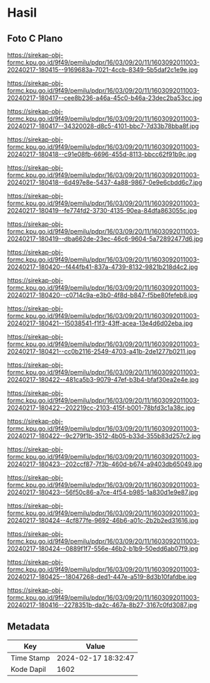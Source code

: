 # Hasil

## Foto C Plano

https://sirekap-obj-formc.kpu.go.id/9f49/pemilu/pdpr/16/03/09/20/11/1603092011003-20240217-180415--9169683a-7021-4ccb-8349-5b5daf2c1e9e.jpg

https://sirekap-obj-formc.kpu.go.id/9f49/pemilu/pdpr/16/03/09/20/11/1603092011003-20240217-180417--cee8b236-a46a-45c0-b46a-23dec2ba53cc.jpg

https://sirekap-obj-formc.kpu.go.id/9f49/pemilu/pdpr/16/03/09/20/11/1603092011003-20240217-180417--34320028-d8c5-4101-bbc7-7d33b78bba8f.jpg

https://sirekap-obj-formc.kpu.go.id/9f49/pemilu/pdpr/16/03/09/20/11/1603092011003-20240217-180418--c91e08fb-6696-455d-8113-bbcc62f91b9c.jpg

https://sirekap-obj-formc.kpu.go.id/9f49/pemilu/pdpr/16/03/09/20/11/1603092011003-20240217-180418--6d497e8e-5437-4a88-9867-0e9e6cbdd6c7.jpg

https://sirekap-obj-formc.kpu.go.id/9f49/pemilu/pdpr/16/03/09/20/11/1603092011003-20240217-180419--fe774fd2-3730-4135-90ea-84dfa863055c.jpg

https://sirekap-obj-formc.kpu.go.id/9f49/pemilu/pdpr/16/03/09/20/11/1603092011003-20240217-180419--dba662de-23ec-46c6-9604-5a72892477d6.jpg

https://sirekap-obj-formc.kpu.go.id/9f49/pemilu/pdpr/16/03/09/20/11/1603092011003-20240217-180420--f444fb41-837a-4739-8132-9821b218d4c2.jpg

https://sirekap-obj-formc.kpu.go.id/9f49/pemilu/pdpr/16/03/09/20/11/1603092011003-20240217-180420--c0714c9a-e3b0-4f8d-b847-f5be80fefeb8.jpg

https://sirekap-obj-formc.kpu.go.id/9f49/pemilu/pdpr/16/03/09/20/11/1603092011003-20240217-180421--15038541-f1f3-43ff-acea-13e4d6d02eba.jpg

https://sirekap-obj-formc.kpu.go.id/9f49/pemilu/pdpr/16/03/09/20/11/1603092011003-20240217-180421--cc0b2116-2549-4703-a41b-2de1277b0211.jpg

https://sirekap-obj-formc.kpu.go.id/9f49/pemilu/pdpr/16/03/09/20/11/1603092011003-20240217-180422--481ca5b3-9079-47ef-b3b4-bfaf30ea2e4e.jpg

https://sirekap-obj-formc.kpu.go.id/9f49/pemilu/pdpr/16/03/09/20/11/1603092011003-20240217-180422--202219cc-2103-415f-b001-78bfd3c1a38c.jpg

https://sirekap-obj-formc.kpu.go.id/9f49/pemilu/pdpr/16/03/09/20/11/1603092011003-20240217-180422--9c279f1b-3512-4b05-b33d-355b83d257c2.jpg

https://sirekap-obj-formc.kpu.go.id/9f49/pemilu/pdpr/16/03/09/20/11/1603092011003-20240217-180423--202ccf87-7f3b-460d-b674-a9403db65049.jpg

https://sirekap-obj-formc.kpu.go.id/9f49/pemilu/pdpr/16/03/09/20/11/1603092011003-20240217-180423--56f50c86-a7ce-4f54-b985-1a830d1e9e87.jpg

https://sirekap-obj-formc.kpu.go.id/9f49/pemilu/pdpr/16/03/09/20/11/1603092011003-20240217-180424--4cf877fe-9692-46b6-a01c-2b2b2ed31616.jpg

https://sirekap-obj-formc.kpu.go.id/9f49/pemilu/pdpr/16/03/09/20/11/1603092011003-20240217-180424--0889f1f7-556e-46b2-b1b9-50edd6ab07f9.jpg

https://sirekap-obj-formc.kpu.go.id/9f49/pemilu/pdpr/16/03/09/20/11/1603092011003-20240217-180425--18047268-ded1-447e-a519-8d3b10fafdbe.jpg

https://sirekap-obj-formc.kpu.go.id/9f49/pemilu/pdpr/16/03/09/20/11/1603092011003-20240217-180416--2278351b-da2c-467a-8b27-3167c0fd3087.jpg


## Metadata

| Key        | Value               |
| ---------- | ------------------- |
| Time Stamp | 2024-02-17 18:32:47 |
| Kode Dapil | 1602                |



